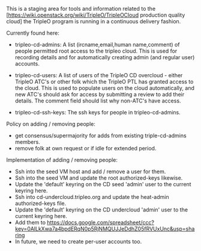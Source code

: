 This is a staging area for tools and information related to the
[https://wiki.openstack.org/wiki/TripleO/TripleOCloud production quality cloud]
the TripleO program is running in a continuous delivery fashion.

Currently found here:

* tripleo-cd-admins: A list (ircname,email,human name,comment) of people
  permitted root access to the tripleo cloud. This is used for recording
  details and for automatically creating admin (and regular user) accounts.

* tripleo-cd-users: A list of users of the TripleO CD overcloud - either
  TripleO ATC's or other folk which the TripleO PTL has granted access to the
  cloud. This is used to populate users on the cloud automatically, and new
  ATC's should ask for access by submitting a review to add their details.
  The comment field should list why non-ATC's have access.

* tripleo-cd-ssh-keys: The ssh keys for people in tripleo-cd-admins.

Policy on adding / removing people:
 - get consensus/supermajority for adds from existing triple-cd-admins members.
 - remove folk at own request or if idle for extended period.

Implementation of adding / removing people:
 - Ssh into the seed VM host and add / remove a user for them.
 - Ssh into the seed VM and update the root authorized-keys likewise.
 - Update the 'default' keyring on the CD seed 'admin' user to the current
   keyring here.
 - Ssh into cd-undercloud.tripleo.org and update the heat-admin authorized-keys
   file.
 - Update the 'default' keyring on the CD undercloud 'admin' user to the
   current keyring here.
 - Add them to https://docs.google.com/spreadsheet/ccc?key=0AlLkXwa7a4bpdERqN0p5RjNMQUJJeDdhZ05fRVUxUnc&usp=sharing
 - In future, we need to create per-user accounts too.
